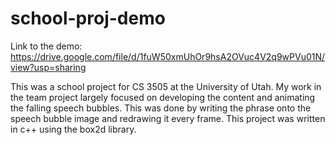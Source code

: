 # school-proj-demo

Link to the demo: https://drive.google.com/file/d/1fuW50xmUhOr9hsA2OVuc4V2q9wPVu01N/view?usp=sharing

This was a school project for CS 3505 at the University of Utah. 
My work in the team project largely focused on developing the content and animating the falling speech bubbles. This was done by writing the phrase onto the speech bubble image
and redrawing it every frame. 
This project was written in c++ using the box2d library.
